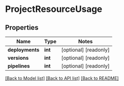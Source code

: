 # ProjectResourceUsage

## Properties
Name | Type | Notes
------------ | ------------- | -------------
**deployments** | **int** | [optional] [readonly] 
**versions** | **int** | [optional] [readonly] 
**pipelines** | **int** | [optional] [readonly] 

[[Back to Model list]](../README.md#documentation-for-models) [[Back to API list]](../README.md#documentation-for-api-endpoints) [[Back to README]](../README.md)


